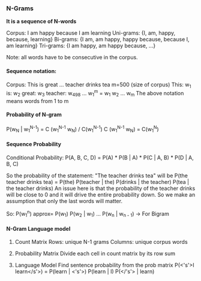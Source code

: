 ### N-Grams
**It is a sequence of N-words**

Corpus: I am happy because I am learning
Uni-grams: {I, am, happy, because, learning}
Bi-grams: {I am, am happy, happy because, because I, am learning}
Tri-grams: {I am happy, am happy because, ...}

Note: all words have to be consecutive in the corpus.

#### **Sequence notation:**
Corpus: This is great ... teacher drinks tea          m=500 (size of corpus)
This: w<sub>1</sub>  is: w<sub>2</sub> great: w<sub>3</sub>      teacher: w<sub>498</sub> ...
w<sub>1</sub><sup>m</sup> = w<sub>1</sub> w<sub>2</sub> ... w<sub>m</sub>
The above notation means words from 1 to m

#### **Probability of N-gram**

P(w<sub>N</sub> | w<sub>1</sub><sup>N-1</sup>) = C (w<sub>1</sub><sup>N-1</sup>  w<sub>N</sub>) / C(w<sub>1</sub><sup>N-1</sup>) 
C (w<sub>1</sub><sup>N-1</sup>  w<sub>N</sub>)  = C(w<sub>1</sub><sup>N</sup>)

#### Sequence Probability
Conditional Probability: P(A, B, C, D) = P(A) * P(B | A) * P(C | A, B) * P(D | A, B, C)

So the probability of the statement: "The teacher drinks tea" will be
P(the teacher drinks tea) = P(the) P(teacher | the) P(drinks | the teacher) P(tea | the teacher drinks)
An issue here is that the probability of the teacher drinks will be close to 0 and it will drive the entire probability down. So we make an assumption that only the last words will matter.

So: P(w<sub>1</sub><sup>n</sup>) approx= P(w<sub>1</sub>) P(w<sub>2</sub> | w<sub>1</sub>) ... P(w<sub>n</sub> | w<sub>n - 1</sub>) -> For Bigram

#### N-Gram Language model

1. Count Matrix
		Rows: unique N-1 grams
		 Columns: unique corpus words

2. Probability Matrix
		Divide each cell in count matrix by its row sum

3. Language Model
		Find sentence probability from the prob matrix
		P(<'s'>I learn</s'>) = P(learn | <'s'>) P(learn | I) P(</'s'> | learn)

